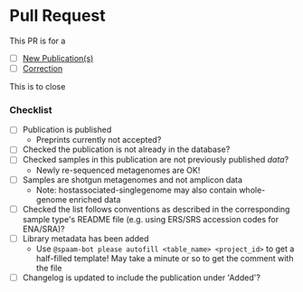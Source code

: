 # Pull Request

This PR is for a

- [ ] [New Publication(s)](#new-publication)
- [ ] [Correction](#correction)

This is to close <!-- REPLACE this comment (including the < > symbols) with a hashtag and the corresponding issue number here, e.g. #10 -->

### Checklist

- [ ] Publication is published
  - Preprints currently not accepted?
- [ ] Checked the publication is not already in the database?
- [ ] Checked samples in this publication are not previously published _data_?
  - Newly re-sequenced metagenomes are OK!
- [ ] Samples are shotgun metagenomes and not amplicon data
  - Note: hostassociated-singlegenome may also contain whole-genome enriched data
- [ ] Checked the list follows conventions as described in the corresponding sample type's README file (e.g. using ERS/SRS accession codes for ENA/SRA)?
- [ ] Library metadata has been added
  - Use `@spaam-bot please autofill <table_name> <project_id>` to get a half-filled template! May take a minute or so to get the comment with the file
- [ ] Changelog is updated to include the publication under 'Added'?
